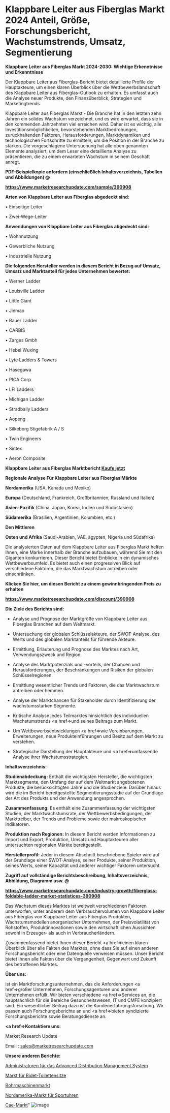 # Klappbare Leiter aus Fiberglas Markt 2024 Anteil, Größe, Forschungsbericht, Wachstumstrends, Umsatz, Segmentierung

<strong>Klappbare Leiter aus Fiberglas Markt 2024-2030: Wichtige Erkenntnisse und Erkenntnisse</strong>

Der Klappbare Leiter aus Fiberglas-Bericht bietet detaillierte Profile der Hauptakteure, um einen klaren Überblick über die Wettbewerbslandschaft des Klappbare Leiter aus Fiberglas-Outlook zu erhalten. Es umfasst auch die Analyse neuer Produkte, den Finanzüberblick, Strategien und Marketingtrends.

Klappbare Leiter aus Fiberglas Markt - Die Branche hat in den letzten zehn Jahren ein solides Wachstum verzeichnet, und es wird erwartet, dass sie in den kommenden Jahrzehnten viel erreichen wird. Daher ist es wichtig, alle Investitionsmöglichkeiten, bevorstehenden Marktbedrohungen, zurückhaltenden Faktoren, Herausforderungen, Marktdynamiken und technologischen Fortschritte zu ermitteln, um die Position in der Branche zu stärken. Die vorgeschlagene Untersuchung hat alle oben genannten Elemente analysiert, um dem Leser eine detaillierte Analyse zu präsentieren, die zu einem erwarteten Wachstum in seinem Geschäft anregt.



<strong><b>PDF-Beispielkopie anfordern (einschließlich Inhaltsverzeichnis, Tabellen und Abbildungen) @ </b></strong>

<strong><a href=https://www.marketresearchupdate.com/sample/390908>

<strong>https://www.marketresearchupdate.com/sample/390908</u></a></strong></strong>



<strong>Arten von Klappbare Leiter aus Fiberglas abgedeckt sind:</strong>

• Einseitige Leiter

• Zwei-Wege-Leiter



<strong>Anwendungen von Klappbare Leiter aus Fiberglas abgedeckt sind:</strong>

• Wohnnutzung

• Gewerbliche Nutzung

• Industrielle Nutzung



<strong>Die folgenden Hersteller werden in diesem Bericht in Bezug auf Umsatz, Umsatz und Marktanteil für jedes Unternehmen bewertet:</strong>

• Werner Ladder

• Louisville Ladder

• Little Giant

• Jinmao

• Bauer Ladder

• CARBIS

• Zarges Gmbh

• Hebei Wuxing

• Lyte Ladders & Towers

• Hasegawa

• PICA Corp

• LFI Ladders

• Michigan Ladder

• Stradbally Ladders

• Aopeng

• Silkeborg Stigefabrik A / S

• Twin Engineers

• Sintex

• Aeron Composite



<strong>Klappbare Leiter aus Fiberglas Marktbericht <a href=https://www.marketresearchupdate.com/buynow/390908>Kaufe jetzt</a></strong>



<strong>Regionale Analyse Für Klappbare Leiter aus Fiberglas Märkte</strong>



<strong>Nordamerika</strong> (USA, Kanada und Mexiko)



<strong>Europa</strong> (Deutschland, Frankreich, Großbritannien, Russland und Italien)



<strong>Asien-Pazifik</strong> (China, Japan, Korea, Indien und Südostasien)



<strong>Südamerika</strong> (Brasilien, Argentinien, Kolumbien, etc.)



<strong>Den Mittleren</strong> 

<strong>Osten und Afrika</strong> (Saudi-Arabien, VAE, ägypten, Nigeria und Südafrika)

Die analysierten Daten auf dem Klappbare Leiter aus Fiberglas Markt helfen Ihnen, eine Marke innerhalb der Branche aufzubauen, während Sie mit den Giganten konkurrieren. Dieser Bericht bietet Einblicke in ein dynamisches Wettbewerbsumfeld. Es bietet auch einen progressiven Blick auf verschiedene Faktoren, die das Marktwachstum antreiben oder einschränken.



<strong>Klicken Sie hier, um diesen Bericht zu einem gewinnbringenden Preis zu erhalten
</strong>

<strong><a href=https://www.marketresearchupdate.com/discount/390908>https://www.marketresearchupdate.com/discount/390908</b></u></strong></a>



<strong>Die Ziele des Berichts sind:</strong>

- Analyse und Prognose der Marktgröße von Klappbare Leiter aus Fiberglas Branchen auf dem Weltmarkt.

- Untersuchung der globalen Schlüsselakteure, der SWOT-Analyse, des Werts und des globalen Marktanteils für führende Akteure.

- Ermittlung, Erläuterung und Prognose des Marktes nach Art, Verwendungszweck und Region.

- Analyse des Marktpotenzials und -vorteils, der Chancen und Herausforderungen, der Beschränkungen und Risiken der globalen Schlüsselregionen.

- Ermittlung wesentlicher Trends und Faktoren, die das Marktwachstum antreiben oder hemmen.

- Analyse der Marktchancen für Stakeholder durch Identifizierung der wachstumsstarken Segmente.

- Kritische Analyse jedes Teilmarktes hinsichtlich des individuellen Wachstumstrends <a href=>und</a> seines Beitrags zum Markt.

- Um Wettbewerbsentwicklungen <a href=>wie</a> Vereinbarungen, Erweiterungen, neue Produkteinführungen und Besitz auf dem Markt zu verstehen.

- Strategische Darstellung der Hauptakteure und <a href=>umfas</a>sende Analyse ihrer Wachstumsstrategien.



<strong>Inhaltsverzeichnis:</strong>



<strong>Studienabdeckung:</strong> Enthält die wichtigsten Hersteller, die wichtigsten Marktsegmente, den Umfang der auf dem Weltmarkt angebotenen Produkte, die berücksichtigten Jahre und die Studienziele. Darüber hinaus wird die im Bericht bereitgestellte Segmentierungsstudie auf der Grundlage der Art des Produkts und der Anwendung angesprochen.



<strong>Zusammenfassung:</strong> Es enthält eine Zusammenfassung der wichtigsten Studien, der Marktwachstumsrate, der Wettbewerbsbedingungen, der Markttreiber, der Trends und Probleme sowie der makroskopischen Indikatoren.



<strong>Produktion nach Regionen:</strong> In diesem Bericht werden Informationen zu Import und Export, Produktion, Umsatz und Hauptakteuren aller untersuchten regionalen Märkte bereitgestellt.



<strong>Herstellerprofil:</strong> Jeder in diesem Abschnitt beschriebene Spieler wird auf der Grundlage einer SWOT-Analyse, seiner Produkte, seiner Produktion, seines Werts, seiner Kapazität und anderer wichtiger Faktoren untersucht.



<strong><b>Zugriff auf vollständige Berichtsbeschreibung, Inhaltsverzeichnis, Abbildung, Diagramm usw. @ </b></strong>

<strong><a href=https://www.marketresearchupdate.com/industry-growth/fiberglass-foldable-ladder-market-statistices-390908>https://www.marketresearchupdate.com/industry-growth/fiberglass-foldable-ladder-market-statistices-390908</a></strong>

Das Wachstum dieses Marktes ist weltweit verschiedenen Faktoren unterworfen, unter anderem dem Verbrauchervolumen von Klappbare Leiter aus Fiberglas von Klappbare Leiter aus Fiberglas Produkten, Wachstumsmodellen anorganischer Unternehmen, der Preisvolatilität von Rohstoffen, Produktinnovationen sowie den wirtschaftlichen Aussichten sowohl in Erzeuger- als auch in Verbraucherländern.

Zusammenfassend bietet Ihnen dieser Bericht <a href=>einen</a> klaren Überblick über alle Fakten des Marktes, ohne dass Sie auf einen anderen Forschungsbericht oder eine Datenquelle verweisen müssen. Unser Bericht bietet Ihnen alle Fakten über die Vergangenheit, Gegenwart und Zukunft des betroffenen Marktes.



<strong>Über uns:</strong>

 ist ein Marktforschungsunternehmen, das die Anforderungen <a href=>großer</a> Unternehmen, Forschungsagenturen und anderer Unternehmen erfüllt. Wir bieten verschiedene <a href=>Services</a> an, die hauptsächlich für die Bereiche Gesundheitswesen, IT und CMFE konzipiert sind. Ein wesentlicher Beitrag dazu ist die Kundenerfahrungsforschung. Wir passen auch Forschungsberichte an und <a href=>bieten</a> syndizierte Forschungsberichte sowie Beratungsdienste an.



<strong><a href=>Kontaktiere uns:</a></strong>

Market Research Update

Email : sales@marketresearchupdate.com



<strong>Unsere anderen Berichte:</strong>

<a href=https://www.linkedin.com/pulse/advanced-distribution-management-system-adms>Administratoren für das Advanced Distribution Management System</a>

<a href=https://www.linkedin.com/pulse/bidet-toilet-seat-market-outlooks-2023-size-players>Markt für Bidet-Toilettensitze</a>

<a href=https://www.linkedin.com/pulse/drilling-machine-market-2023-remarking>Bohrmaschinenmarkt</a>

<a href=https://www.linkedin.com/pulse/north-america-sport-watches-market-2023-current>Nordamerika-Markt für Sportuhren</a>

<a href=https://www.linkedin.com/pulse/cae-market-2023-data-analysis-brief-review-fuwrc/>Cae-Markt</a>"
![image](https://github.com/Gayatrikarjule/Market-Analysis-361/assets/97346546/24e162eb-76e8-4fe1-9be7-7d01d4396c1b)
